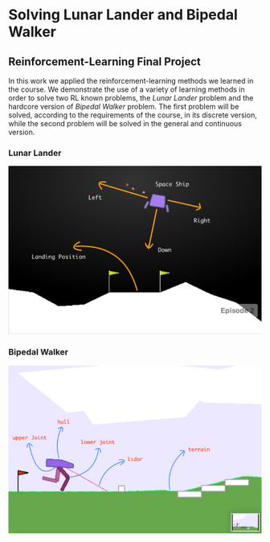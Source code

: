 # Solving Lunar Lander and Bipedal Walker

## Reinforcement-Learning Final Project

In this work we applied the reinforcement-learning methods we learned in the course.
We demonstrate the use of a variety of learning methods in order to solve two RL known problems, the _Lunar Lander_ problem and the hardcore version of _Bipedal Walker_ problem.
The first problem will be solved, according to the requirements of the course, in its discrete version, while the second problem will be solved in the general and continuous version.

### Lunar Lander
![alt text](lunar-lander.png)

### Bipedal Walker
![alt text](bipedal-walker.png)
